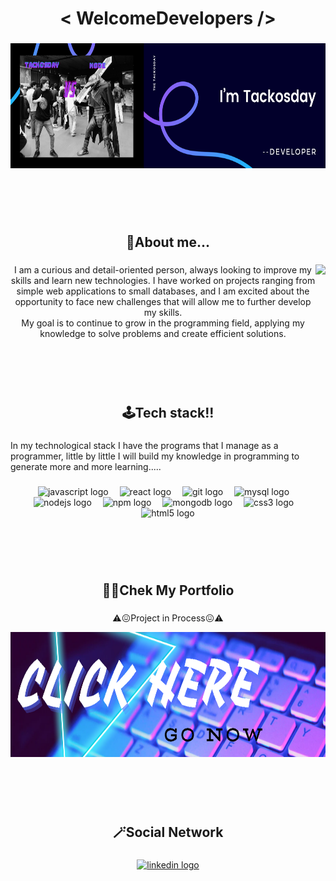 
<h1 align="center">< WelcomeDevelopers /></h1>

###

<div align="center">
  <img height="200" src="https://github.com/Tackosday/Tackosday/blob/main/images/perfil.png?raw=true"  />
</div>

###
<br>
<br>
<br>

<h2 align="center">🧐About me...</h2>

###

<img align="right" height="190" src="https://i.pinimg.com/originals/15/e7/e3/15e7e300166c962d3b8a22f60b5cac9e.gif"  />

###

<p align="center">I am a curious and detail-oriented person, always looking to improve my skills and learn new technologies. I have worked on projects ranging from simple web applications to small databases, and I am excited about the opportunity to face new challenges that will allow me to further develop my skills.<br>My goal is to continue to grow in the programming field, applying my knowledge to solve problems and create efficient solutions.</p>

###
<br>
<br>
<br>

<h2 align="center">🕹️Tech stack!!</h2>

###

<p align="left">In my technological stack I have the programs that I manage as a programmer, little by little I will build my knowledge in programming to generate more and more learning.....</p>

###

<div align="center">
  <img src="https://cdn.jsdelivr.net/gh/devicons/devicon/icons/javascript/javascript-original.svg" height="60" alt="javascript logo"  />
  <img width="10" />
  <img src="https://cdn.jsdelivr.net/gh/devicons/devicon/icons/react/react-original.svg" height="60" alt="react logo"  />
  <img width="10" />
  <img src="https://cdn.jsdelivr.net/gh/devicons/devicon/icons/git/git-original.svg" height="60" alt="git logo"  />
  <img width="10" />
  <img src="https://cdn.jsdelivr.net/gh/devicons/devicon/icons/mysql/mysql-original.svg" height="60" alt="mysql logo"  />
  <img width="10" />
  <img src="https://cdn.jsdelivr.net/gh/devicons/devicon/icons/nodejs/nodejs-original.svg" height="60" alt="nodejs logo"  />
  <img width="10" />
  <img src="https://cdn.jsdelivr.net/gh/devicons/devicon/icons/npm/npm-original-wordmark.svg" height="60" alt="npm logo"  />
  <img width="10" />
  <img src="https://cdn.jsdelivr.net/gh/devicons/devicon/icons/mongodb/mongodb-original.svg" height="60" alt="mongodb logo"  />
  <img width="10" />
  <img src="https://cdn.jsdelivr.net/gh/devicons/devicon/icons/css3/css3-original.svg" height="60" alt="css3 logo"  />
  <img width="10" />
  <img src="https://cdn.jsdelivr.net/gh/devicons/devicon/icons/html5/html5-original.svg" height="60" alt="html5 logo"  />
</div>

###
<br>
<br>
<br>

<h2 align="center">🧑‍💻Chek My Portfolio</h2>

###

<p align="center">⚠️😖Project in Process😖⚠️</p>
<div align="center" >
  <a href="https://tackosday.github.io/Portafolio/">
  <img height="200" src="https://github.com/Tackosday/Tackosday/blob/main/images/Portafolio.png?raw=true"  />
  </a>
</div>

###
<br>
<br>
<br>

<h2 align="center">🪄Social Network</h2>

###

<div align="center">
  <a href ="https://www.linkedin.com/in/escalantedeveloper/">
  <img src="https://cdn.jsdelivr.net/gh/devicons/devicon/icons/linkedin/linkedin-original.svg" height="40" alt="linkedin logo"  />
  </a>  
</div>

###
